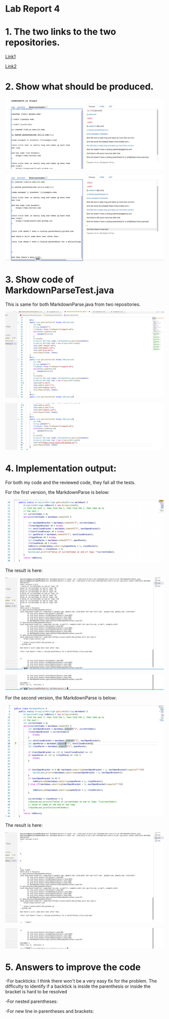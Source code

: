 # __Lab Report 4__

# 1. The two links to the two repositories.

[Link1][1]

[1]:  https://github.com/sha0xy/markdown-parse


[Link2][2]

[2]:  https://github.com/AnonymousGym/markdown-parse-1

# 2. Show what should be produced.

![Image][111]

[111]: 11.png

![Image][112]

[112]: 12.png

# 3. Show code of MarkdownParseTest.java
This is same for both MarkdownParse.java from two repositories.

![Image][113]

[113]: 13.png

![Image][114]

[114]: 14.png

# 4. Implementation output:
For both my code and the reviewed code, they fail all the tests.

For the first version, the MarkdownParse is below:

![Image][14]

[14]: 4.png

The result is here:

![Image][117]

[117]: 17.png

![Image][118]

[118]: 18.png

For the second version, the MarkdownParse is below:

![Image][16]

[16]: 6.png

The result is here:

![Image][115]

[115]: 15.png

![Image][116]

[116]: 16.png

# 5. Answers to improve the code
  -For backticks: 
  I think there won't be a very easy fix for the problem. The difficulty to identify if a backtick is inside the parenthesis or inside the bracket is hard to be resolved
  
  -For nested parentheses:
  
  
  -For new line in parentheses and brackets:

